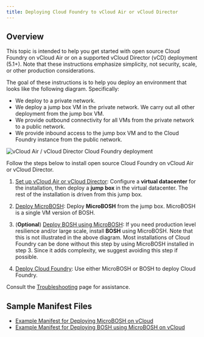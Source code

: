 ```yaml
---
title: Deploying Cloud Foundry to vCloud Air or vCloud Director
---
```


## Overview ##

This topic is intended to help you get started with open source Cloud Foundry
on vCloud Air or on a supported vCloud Director (vCD) deployment (5.1+).
Note that these instructions emphasize simplicity, not security, scale, or
other production considerations.

The goal of these instructions is to help you deploy an environment that looks like the following diagram. Specifically:

* We deploy to a private network.
* We deploy a jump box VM in the private network. We carry out all other deployment from the jump box VM.
* We provide outbound connectivity for all VMs from the private network to a public network.
* We provide inbound access to the jump box VM and to the Cloud Foundry instance from the public network.

![vCloud Air / vCloud Director Cloud Foundry deployment](/vcloud_images/vcloud_cf_deployment_vms.png)

Follow the steps below to install open source Cloud Foundry on vCloud Air or vCloud Director.

1. [Set up vCloud Air or vCloud Director](setup_vcloud.html):
Configure a **virtual datacenter** for the installation, then deploy a **jump box** in the virtual datacenter.
The rest of the installation is driven from this jump box.

2. [Deploy MicroBOSH](deploying_micro_bosh.html):
Deploy **MicroBOSH** from the jump box. MicroBOSH is a single VM version of
BOSH.

3. (**Optional**) [Deploy BOSH using MicroBOSH](deploying_bosh_with_micro_bosh.html):
If you need production level resilience and/or large scale, install **BOSH** using MicroBOSH.
Note that this is not illustrated in the above diagram.
Most installations of Cloud Foundry can be done without this step by using MicroBOSH installed in step 3. Since it adds complexity, we suggest avoiding this step if possible.

4. [Deploy Cloud Foundry](deploy_cf.html):
Use either MicroBOSH or BOSH to deploy Cloud Foundry.

Consult the [Troubleshooting](troubleshooting.html) page for assistance.

## Sample Manifest Files ##

* [Example Manifest for Deploying MicroBOSH on vCloud](micro-bosh-example-manifest.html)
* [Example Manifest for Deploying BOSH using MicroBOSH on vCloud](bosh-example-manifest.html)